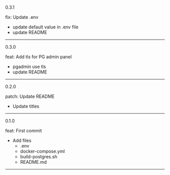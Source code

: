 0.3.1

fix: Update .env 

- update default value in .env file
- update README

---
0.3.0

feat: Add tls for PG admin panel

- pgadmin use tls
- update README

---
0.2.0

patch: Update README

- Update titles

---
0.1.0

feat: First commit

- Add files
  - .env
  - docker-compose.yml
  - build-postgres.sh
  - README.md
---